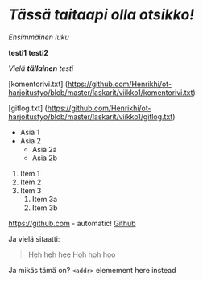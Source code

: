 # *Tässä taitaapi olla otsikko!*

_Ensimmäinen luku_

**testi1**
__testi2__

_Vielä **tällainen** testi_

[komentorivi.txt] (https://github.com/Henrikhi/ot-harjoitustyo/blob/master/laskarit/viikko1/komentorivi.txt)

[gitlog.txt] (https://github.com/Henrikhi/ot-harjoitustyo/blob/master/laskarit/viikko1/gitlog.txt)


* Asia 1
* Asia 2
  * Asia 2a
  * Asia 2b

1. Item 1
1. Item 2
1. Item 3
   1. Item 3a
   1. Item 3b

https://github.com - automatic!
[Github](http://github.com)

Ja vielä sitaatti:

> Heh heh hee
> Hoh hoh hoo

Ja mikäs tämä on?
`<addr>` elemement here instead

